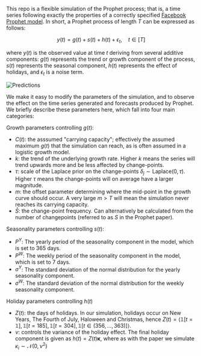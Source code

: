 This repo is a flexible simulation of the Prophet process; that is, a time series following exactly the properties of a correctly specified [Facebook Prophet model](https://facebook.github.io/prophet/). In short, a Prophet process of length $T$ can be expressed as follows:

$$y(t) = g(t) + s(t) + h(t) + \epsilon_t, \quad t \in [T]$$

where $y(t)$ is the observed value at time $t$ deriving from several additive components: $g(t)$ represents the trend or growth component of the process, $s(t)$ represents the seasonal component, $h(t)$ represents the effect of holidays, and $\epsilon_t$ is a noise term. 

![Predictions](https://user-images.githubusercontent.com/55145311/232958164-64ff849f-6480-4420-a749-47ddafceac61.png)

We make it easy to modify the parameters of the simulation, and to observe the effect on the time series generated and forecasts produced by Prophet. We briefly describe these parameters here, which fall into four main categories:


Growth parameters controlling $g(t)$:
- $C(t)$: the asssumed "carrying capacity"; effectively the assumed maximum $g(t)$ that the simulation can reach, as is often assumed in a logistic growth model.
- $k$: the trend of the underlying growth rate. Higher $k$ means the series will trend upwards more and be less affected by change-points.
- $\tau$: scale of the Laplace prior on the change-points $\delta_j \sim \text{Laplace}(0, \tau)$. Higher $\tau$ means the change-points will on average have a larger magnitude.
- $m$: the offset parameter determining where the mid-point in the growth curve should occur. A very large $m > T$ will mean the simulation never reaches its carrying capacity.
- $\bar{S}$: the change-point frequency. Can alternatively be calculated from the number of changepoints (referred to as $S$ in the Prophet paper).

Seasonality parameters controlling $s(t)$:
- $P^Y$: The yearly period of the seasonality component in the model, which is set to 365 days.
- $P^W$: The weekly period of the seasonality component in the model, which is set to 7 days.
- $\sigma^Y$: The standard deviation of the normal distribution for the yearly seasonality component. 
- $\sigma^W$: The standard deviation of the normal distribution for the weekly seasonality component.

Holiday parameters controlling $h(t)$
- $Z(t)$: the days of holidays. In our simulation, holidays occur on New Years, The Fourth of July, Haloween and Christmas, hence $Z(t) =  \langle\mathbb{1}[t = \mathbb{1}], \mathbb{1}[t = 185], \mathbb{1}[t = 304], \mathbb{1}[t \in (356, ..., 363)]\rangle.$
- $\nu$: controls the variance of the holiday effect. The final holiday component is given as $h(t) = Z(t)\boldsymbol{\kappa}$, where as with the paper we simulate $\kappa_i \sim \mathcal{N}(0, \nu^2)$

